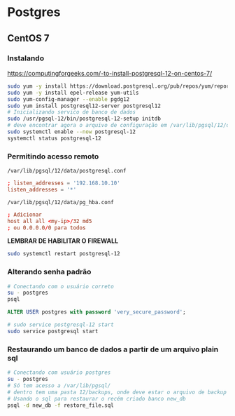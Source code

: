 # Postgres

## CentOS 7

### Instalando
https://computingforgeeks.com/-to-install-postgresql-12-on-centos-7/  
```sh
sudo yum -y install https://download.postgresql.org/pub/repos/yum/reporpms/EL-7-x86_64/pgdg-redhat-repo-latest.noarch.rpm
sudo yum -y install epel-release yum-utils
sudo yum-config-manager --enable pgdg12
sudo yum install postgresql12-server postgresql12
# Inicializando servico de banco de dados
sudo /usr/pgsql-12/bin/postgresql-12-setup initdb
# deve encontrar agora o arquivo de configuração em /var/lib/pgsql/12/data/postgresql.conf
sudo systemctl enable --now postgresql-12
systemctl status postgresql-12
```

### Permitindo acesso remoto
`/var/lib/pgsql/12/data/postgresql.conf`
```conf
; listen_addresses = '192.168.10.10'
listen_addresses = '*'
```

`/var/lib/pgsql/12/data/pg_hba.conf`
```conf
; Adicionar
host all all <my-ip>/32 md5
; ou 0.0.0.0/0 para todos
```
**LEMBRAR DE HABILITAR O FIREWALL**
```sh
sudo systemctl restart postgresql-12
```

### Alterando senha padrão
```sh
# Conectando com o usuário correto
su - postgres
psql
```
```sql
ALTER USER postgres with password 'very_secure_password';
```
```sh
# sudo service postgresql-12 start
sudo service postgresql start
```

### Restaurando um banco de dados a partir de um arquivo plain sql
```sh
# Conectando com usuário postgres
su - postgres
# Só tem acesso a /var/lib/pgsql/
# dentro tem uma pasta 12/backups, onde deve estar o arquivo de backup *.sql
# Usando o sql para restaurar o recém criado banco new_db
psql -d new_db -f restore_file.sql
```